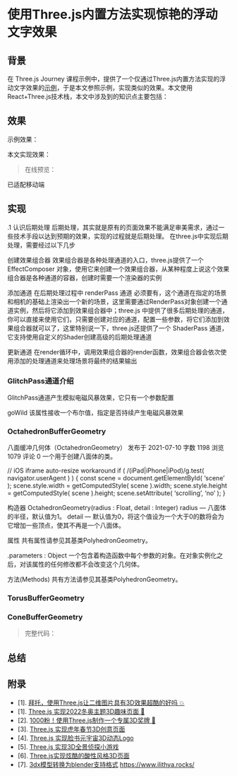 # 使用Three.js内置方法实现惊艳的浮动文字效果

## 背景

在 Three.js Journey 课程示例中，提供了一个仅通过Three.js内置方法实现的浮动文字效果的[示例](https://www.ilithya.rocks/)，于是本文参照示例，实现类似的效果。本文使用React+Three.js技术栈，本文中涉及到的知识点主要包括：

## 效果

示例效果：

本文实现效果：

> 在线预览：

已适配移动端

## 实现

.1 认识后期处理
后期处理，其实就是原有的页面效果不能满足审美需求，通过一些技术手段以达到预期的效果，实现的过程就是后期处理。
在three.js中实现后期处理，需要经过以下几步

创建效果组合器
效果组合器是各种处理通道的入口，three.js提供了一个 EffectComposer 对象，使用它来创建一个效果组合器，从某种程度上说这个效果组合器是各种通道的容器，创建时需要一个渲染器的实例

添加通道
在后期处理过程中 renderPass 通道 必须要有，这个通道在指定的场景和相机的基础上渲染出一个新的场景，这里需要通过RenderPass对象创建一个通道实例，然后将它添加到效果组合器中；three.js 中提供了很多后期处理的通道，你可以直接来使用它们，只需要创建对应的通道，配置一些参数，将它们添加到效果组合器就可以了，这里特别说一下，three.js还提供了一个 ShaderPass 通道，它支持使用自定义的Shader创建高级的后期处理通道

更新通道
在render循环中，调用效果组合器的render函数，效果组合器会依次使用添加的处理通道来处理场景将最终的结果输出

### GlitchPass通道介绍
GlitchPass通道产生模拟电磁风暴效果，它只有一个参数配置

goWild 该属性接收一个布尔值，指定是否持续产生电磁风暴效果


### OctahedronBufferGeometry

八面缓冲几何体（OctahedronGeometry）
发布于 2021-07-10 字数 1198 浏览 1079 评论 0
一个用于创建八面体的类。

// iOS iframe auto-resize workaround
if ( /(iPad|iPhone|iPod)/g.test( navigator.userAgent ) ) {
const scene = document.getElementById( ‘scene’ );
scene.style.width = getComputedStyle( scene ).width;
scene.style.height = getComputedStyle( scene ).height;
scene.setAttribute( ‘scrolling’, ‘no’ );
}

构造器
OctahedronGeometry(radius : Float, detail : Integer)
radius — 八面体的半径，默认值为1。
detail — 默认值为0，将这个值设为一个大于0的数将会为它增加一些顶点，使其不再是一个八面体。

属性
共有属性请参见其基类PolyhedronGeometry。

.parameters : Object
一个包含着构造函数中每个参数的对象。在对象实例化之后，对该属性的任何修改都不会改变这个几何体。

方法(Methods)
共有方法请参见其基类PolyhedronGeometry。

### TorusBufferGeometry

### ConeBufferGeometry

> 完整代码：

## 总结

## 附录


* [1]. [拜托，使用Three.js让二维图片具有3D效果超酷的好吗 💥](https://juejin.cn/post/7067344398912061454)
* [1]. [Three.js 实现2022冬奥主题3D趣味页面 🐼](https://juejin.cn/post/7060292943608807460)
* [2]. [1000粉！使用Three.js制作一个专属3D奖牌 🥇](https://juejin.cn/post/7055079293247815711)
* [3]. [Three.js 实现虎年春节3D创意页面](https://juejin.cn/post/7051745314914435102)
* [4]. [Three.js 实现脸书元宇宙3D动态Logo](https://juejin.cn/post/7031893833163997220)
* [5]. [Three.js 实现3D全景侦探小游戏](https://juejin.cn/post/7042298964468564005)
* [6]. [Three.js实现炫酷的酸性风格3D页面](https://juejin.cn/post/7012996721693163528)
* [7]. [3dx模型转换为blender支持格式](https://anyconv.com/tw/max-zhuan-obj/)
https://www.ilithya.rocks/
